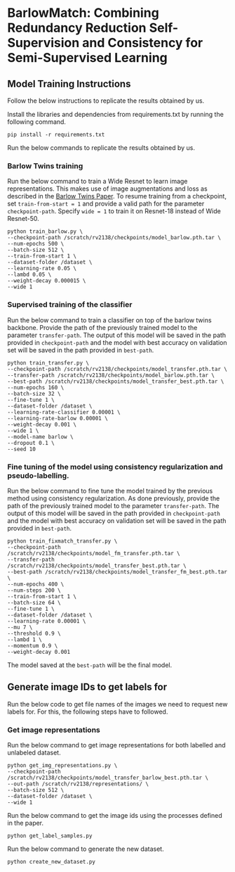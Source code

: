 # BarlowMatch: Combining Redundancy Reduction Self-Supervision and Consistency for Semi-Supervised Learning

## Model Training Instructions
Follow the below instructions to replicate the results obtained by us.

Install the libraries and dependencies from requirements.txt by running the following command.
```
pip install -r requirements.txt
```
Run the below commands to replicate the results obtained by us.
### Barlow Twins training
Run the below command to train a Wide Resnet to learn image representations. This makes use of image augmentations and loss as described in the [Barlow Twins Paper](https://arxiv.org/pdf/2103.03230.pdf). To resume training from a checkpoint, set ```train-from-start = 1``` and provide a valid path for the parameter ```checkpoint-path```. Specify ```wide = 1``` to train it on Resnet-18 instead of Wide Resnet-50.
```
python train_barlow.py \
--checkpoint-path /scratch/rv2138/checkpoints/model_barlow.pth.tar \
--num-epochs 500 \
--batch-size 512 \
--train-from-start 1 \
--dataset-folder /dataset \
--learning-rate 0.05 \
--lambd 0.05 \
--weight-decay 0.000015 \
--wide 1
```
### Supervised training of the classifier
Run the below command to train a classifier on top of the barlow twins backbone. Provide the path of the previously trained model to the parameter ```transfer-path```. The output of this model will be saved in the path provided in ```checkpoint-path``` and the model with best accuracy on validation set will be saved in the path provided in ```best-path```.
```
python train_transfer.py \
--checkpoint-path /scratch/rv2138/checkpoints/model_transfer.pth.tar \
--transfer-path /scratch/rv2138/checkpoints/model_barlow.pth.tar \
--best-path /scratch/rv2138/checkpoints/model_transfer_best.pth.tar \
--num-epochs 160 \
--batch-size 32 \
--fine-tune 1 \
--dataset-folder /dataset \
--learning-rate-classifier 0.00001 \
--learning-rate-barlow 0.00001 \
--weight-decay 0.001 \
--wide 1 \
--model-name barlow \
--dropout 0.1 \
--seed 10
```
### Fine tuning of the model using consistency regularization and pseudo-labelling.
Run the below command to fine tune the model trained by the previous method using consistency regularization. As done previously, provide the path of the previously trained model to the parameter ```transfer-path```. The output of this model will be saved in the path provided in ```checkpoint-path``` and the model with best accuracy on validation set will be saved in the path provided in ```best-path```.
```
python train_fixmatch_transfer.py \
--checkpoint-path /scratch/rv2138/checkpoints/model_fm_transfer.pth.tar \
--transfer-path /scratch/rv2138/checkpoints/model_transfer_best.pth.tar \
--best-path /scratch/rv2138/checkpoints/model_transfer_fm_best.pth.tar \
--num-epochs 400 \
--num-steps 200 \
--train-from-start 1 \
--batch-size 64 \
--fine-tune 1 \
--dataset-folder /dataset \
--learning-rate 0.00001 \
--mu 7 \
--threshold 0.9 \
--lambd 1 \
--momentum 0.9 \
--weight-decay 0.001
```
The model saved at the ```best-path``` will be the final model.

## Generate image IDs to get labels for
Run the below code to get file names of the images we need to request new labels for. For this, the following steps have to followed.
### Get image representations
Run the below command to get image representations for both labelled and unlabeled dataset.
```
python get_img_representations.py \
--checkpoint-path /scratch/rv2138/checkpoints/model_transfer_barlow_best.pth.tar \
--out-path /scratch/rv2138/representations/ \
--batch-size 512 \
--dataset-folder /dataset \
--wide 1 
```
Run the below command to get the image ids using the processes defined in the paper.
```
python get_label_samples.py
```

Run the below command to generate the new dataset.
```
python create_new_dataset.py
```